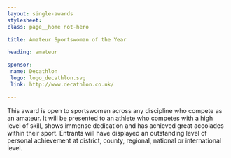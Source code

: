 ```yaml
---
layout: single-awards
stylesheet:
class: page__home not-hero

title: Amateur Sportswoman of the Year

heading: amateur

sponsor:
 name: Decathlon
 logo: logo_decathlon.svg
 link: http://www.decathlon.co.uk/

---
```


This award is open to sportswomen across any discipline who compete as an amateur. It will be presented to an athlete who competes with a high level of skill, shows immense dedication and has achieved great accolades within their sport. Entrants will have displayed an outstanding level of personal achievement at district, county, regional, national or international level.
